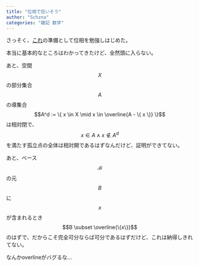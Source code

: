 ```yaml
---
title: "位相で狂いそう"
author: "Schzna"
categories: "雑記 数学"
---
```


さっそく、[これ](/notes/2021/12/30/record.html)の準備として位相を勉強しはじめた。

本当に基本的なところはわかってきたけど、全然頭に入らない。

あと、空間$$X$$の部分集合$$A$$の導集合$$A^d := \{ x \in X \mid x \in \overline{A - \{ x \}} \}$$は相対閉で、$$ x \in A \land x \notin A^d $$を満たす孤立点の全体は相対開であるはずなんだけど、証明ができてない。

あと、ベース$$\mathcal{B}$$の元$$B$$に$$x$$が含まれるとき$$B \subset \overline{\{x\}}$$のはずで、だからこそ完全可分ならば可分であるはずだけど、これは納得しきれてない。

なんかoverlineがバグるな...